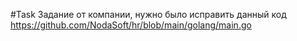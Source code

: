 #Task
Задание от компании, нужно было исправить данный код https://github.com/NodaSoft/hr/blob/main/golang/main.go
